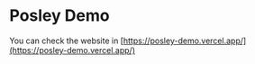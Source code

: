 # Posley Demo

You can check the website in [https://posley-demo.vercel.app/](https://posley-demo.vercel.app/)
